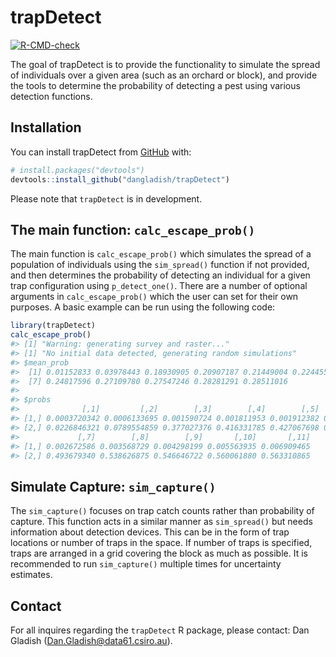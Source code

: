 
<!-- README.md is generated from README.Rmd. Please edit that file -->

# trapDetect

<!-- badges: start -->

[![R-CMD-check](https://github.com/dangladish/trapDetect/actions/workflows/R-CMD-check.yaml/badge.svg)](https://github.com/dangladish/trapDetect/actions/workflows/R-CMD-check.yaml)
<!-- badges: end -->

The goal of trapDetect is to provide the functionality to simulate the
spread of individuals over a given area (such as an orchard or block),
and provide the tools to determine the probability of detecting a pest
using various detection functions.

## Installation

You can install trapDetect from [GitHub](https://github.com/) with:

``` r
# install.packages("devtools")
devtools::install_github("dangladish/trapDetect")
```

Please note that `trapDetect` is in development.

## The main function: `calc_escape_prob()`

The main function is `calc_escape_prob()` which simulates the spread of
a population of individuals using the `sim_spread()` function if not
provided, and then determines the probability of detecting an individual
for a given trap configuration using `p_detect_one()`. There are a
number of optional arguments in `calc_escape_prob()` which the user can
set for their own purposes. A basic example can be run using the
following code:

``` r
library(trapDetect)
calc_escape_prob()
#> [1] "Warning: generating survey and raster..."
#> [1] "No initial data detected, generating random simulations"
#> $mean_prob
#>  [1] 0.01152833 0.03978443 0.18930905 0.20907187 0.21449004 0.22445540
#>  [7] 0.24817596 0.27109780 0.27547246 0.28281291 0.28511016
#> 
#> $probs
#>              [,1]         [,2]        [,3]        [,4]        [,5]        [,6]
#> [1,] 0.0003720342 0.0006133695 0.001590724 0.001811953 0.001912382 0.002095057
#> [2,] 0.0226846321 0.0789554859 0.377027376 0.416331785 0.427067698 0.446815745
#>             [,7]        [,8]        [,9]       [,10]       [,11]
#> [1,] 0.002672586 0.003568729 0.004298199 0.005563935 0.006909465
#> [2,] 0.493679340 0.538626875 0.546646722 0.560061880 0.563310865
```

## Simulate Capture: `sim_capture()`

The `sim_capture()` focuses on trap catch counts rather than probability
of capture. This function acts in a similar manner as `sim_spread()` but
needs information about detection devices. This can be in the form of
trap locations or number of traps in the space. If number of traps is
specified, traps are arranged in a grid covering the block as much as
possible. It is recommended to run `sim_capture()` multiple times for
uncertainty estimates.

## Contact

For all inquires regarding the `trapDetect` R package, please contact:
Dan Gladish (<Dan.Gladish@data61.csiro.au>).
